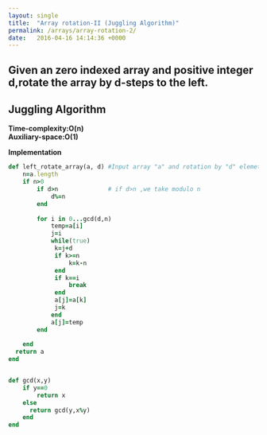 ```yaml
---
layout: single
title:  "Array rotation-II (Juggling Algorithm)"
permalink: /arrays/array-rotation-2/
date:   2016-04-16 14:14:36 +0000
---
```



## Given an zero indexed array and positive integer d,rotate the array by d-steps to the left.

## Juggling Algorithm

**Time-complexity:O(n)**<br/>
**Auxiliary-space:O(1)**<br/>

**Implementation**

```ruby
def left_rotate_array(a, d) #Input array "a" and rotation by "d" elemets
    n=a.length
    if n>0 
        if d>n              # if d>n ,we take modulo n 
            d%=n
        end
        
        for i in 0...gcd(d,n)
            temp=a[i]
            j=i
            while(true)
             k=j+d
             if k>=n
                 k=k-n
             end
             if k==i
                 break
             end
             a[j]=a[k]
             j=k
            end
            a[j]=temp
        end
            
    end
  return a    
end


def gcd(x,y)
    if y==0
        return x
    else
      return gcd(y,x%y)
    end
end

```

